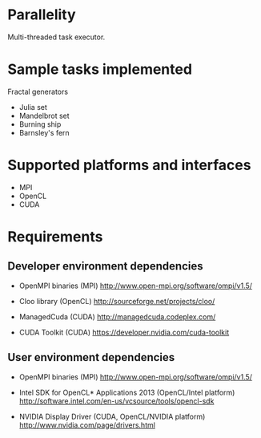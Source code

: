 Parallelity
===========

Multi-threaded task executor.

Sample tasks implemented
========================

Fractal generators
- Julia set
- Mandelbrot set
- Burning ship
- Barnsley's fern

Supported platforms and interfaces
==================================

- MPI
- OpenCL
- CUDA

Requirements
============

Developer environment dependencies
----------------------------------

- OpenMPI binaries (MPI)
http://www.open-mpi.org/software/ompi/v1.5/

- Cloo library (OpenCL)
http://sourceforge.net/projects/cloo/

- ManagedCuda (CUDA)
http://managedcuda.codeplex.com/

- CUDA Toolkit (CUDA)
https://developer.nvidia.com/cuda-toolkit

User environment dependencies
-----------------------------

- OpenMPI binaries (MPI)
http://www.open-mpi.org/software/ompi/v1.5/

- Intel SDK for OpenCL* Applications 2013 (OpenCL/Intel platform)
http://software.intel.com/en-us/vcsource/tools/opencl-sdk

- NVIDIA Display Driver (CUDA, OpenCL/NVIDIA platform)
http://www.nvidia.com/page/drivers.html
